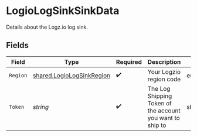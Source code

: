 # LogioLogSinkSinkData

Details about the Logz.io log sink.


## Fields

| Field                                                                         | Type                                                                          | Required                                                                      | Description                                                                   | Example                                                                       |
| ----------------------------------------------------------------------------- | ----------------------------------------------------------------------------- | ----------------------------------------------------------------------------- | ----------------------------------------------------------------------------- | ----------------------------------------------------------------------------- |
| `Region`                                                                      | [shared.LogioLogSinkRegion](../../../pkg/models/shared/logiologsinkregion.md) | :heavy_check_mark:                                                            | Your Logzio region code                                                       | eu                                                                            |
| `Token`                                                                       | *string*                                                                      | :heavy_check_mark:                                                            | The Log Shipping Token of the account you want to ship to                     | sNFijNFgNFoNFrMsNFbNFObNFcgNFqoa                                              |